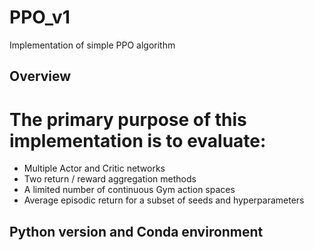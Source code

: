 # PPO_v1
Implementation of simple PPO algorithm

## Overview
The primary purpose of this implementation is to evaluate:
==========================================================
 - Multiple Actor and Critic networks
 - Two return / reward aggregation methods
 - A limited number of continuous Gym action spaces
 - Average episodic return for a subset of seeds and hyperparameters 

## Python version and Conda environment

##  
